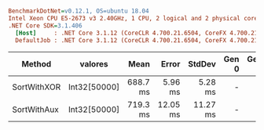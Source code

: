 ``` ini

BenchmarkDotNet=v0.12.1, OS=ubuntu 18.04
Intel Xeon CPU E5-2673 v3 2.40GHz, 1 CPU, 2 logical and 2 physical cores
.NET Core SDK=3.1.406
  [Host]     : .NET Core 3.1.12 (CoreCLR 4.700.21.6504, CoreFX 4.700.21.6905), X64 RyuJIT
  DefaultJob : .NET Core 3.1.12 (CoreCLR 4.700.21.6504, CoreFX 4.700.21.6905), X64 RyuJIT


```
|      Method |      valores |     Mean |    Error |   StdDev | Gen 0 | Gen 1 | Gen 2 | Allocated |
|------------ |------------- |---------:|---------:|---------:|------:|------:|------:|----------:|
| SortWithXOR | Int32[50000] | 688.7 ms |  5.96 ms |  5.28 ms |     - |     - |     - |     312 B |
| SortWithAux | Int32[50000] | 719.3 ms | 12.05 ms | 11.27 ms |     - |     - |     - |     278 B |
